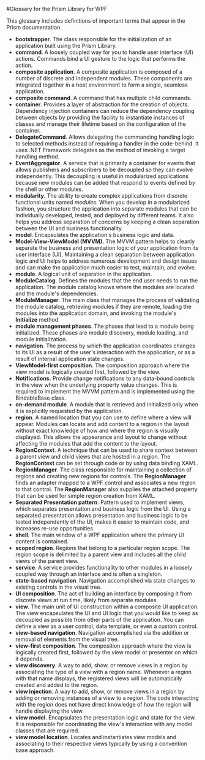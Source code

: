 #Glossary for the Prism Library for WPF 

This glossary includes definitions of important terms that appear in the Prism documentation.

-  **bootstrapper**. The class responsible for the initialization of an application built using the Prism Library.
-  **command**. A loosely coupled way for you to handle user interface (UI) actions. Commands bind a UI gesture to the logic that performs the action.
-  **composite application**. A composite application is composed of a number of discrete and independent modules. These components are integrated together in a host environment to form a single, seamless application.
-  **composite command**. A command that has multiple child commands.
-  **container**. Provides a layer of abstraction for the creation of objects. Dependency injection containers can reduce the dependency coupling between objects by providing the facility to instantiate instances of classes and manage their lifetime based on the configuration of the container.
-  **DelegateCommand**. Allows delegating the commanding handling logic to selected methods instead of requiring a handler in the code-behind. It uses .NET Framework delegates as the method of invoking a target handling method.
-  **EventAggregator**. A service that is primarily a container for events that allows publishers and subscribers to be decoupled so they can evolve independently. This decoupling is useful in modularized applications because new modules can be added that respond to events defined by the shell or other modules.
-  **modularity**. The ability to create complex applications from discrete functional units named *modules*. When you develop in a modularized fashion, you structure the application into separate modules that can be individually developed, tested, and deployed by different teams. It also helps you address separation of concerns by keeping a clean separation between the UI and business functionality.
-  **model**. Encapsulates the application's business logic and data.
-  **Model-View-ViewModel (MVVM).** The MVVM pattern helps to cleanly separate the business and presentation logic of your application from its user interface (UI). Maintaining a clean separation between application logic and UI helps to address numerous development and design issues and can make the application much easier to test, maintain, and evolve.
-  **module**. A logical unit of separation in the application.
-  **ModuleCatalog**. Defines the modules that the end user needs to run the application. The module catalog knows where the modules are located and the module's dependencies.
-  **ModuleManager**. The main class that manages the process of validating the module catalog, retrieving modules if they are remote, loading the modules into the application domain, and invoking the module's **Initialize** method.
-  **module management phases**. The phases that lead to a module being initialized. These phases are module discovery, module loading, and module initialization.
-  **navigation**. The process by which the application coordinates changes to its UI as a result of the user's interaction with the application, or as a result of internal application state changes.
-  **ViewModel-first composition**. The composition approach where the view model is logically created first, followed by the view.
-  **Notifications.** Provide change notifications to any data-bound controls in the view when the underlying property value changes. This is required to implement the MVVM pattern and is implemented using the BindableBase class.
-  **on-demand module**. A module that is retrieved and initialized only when it is explicitly requested by the application.
-  **region**. A named location that you can use to define where a view will appear. Modules can locate and add content to a region in the layout without exact knowledge of how and where the region is visually displayed. This allows the appearance and layout to change without affecting the modules that add the content to the layout.
-  **RegionContext**. A technique that can be used to share context between a parent view and child views that are hosted in a region. The **RegionContext** can be set through code or by using data binding XAML.
-  **RegionManager**. The class responsible for maintaining a collection of regions and creating new regions for controls. The **RegionManager** finds an adapter mapped to a WPF control and associates a new region to that control. The **RegionManager** also supplies the attached property that can be used for simple region creation from XAML.
-  **Separated Presentation pattern**. Pattern used to implement views, which separates presentation and business logic from the UI. Using a separated presentation allows presentation and business logic to be tested independently of the UI, makes it easier to maintain code, and increases re-use opportunities.
-  **shell**. The main window of a WPF application where the primary UI content is contained.
-  **scoped region**. Regions that belong to a particular region scope. The region scope is delimited by a parent view and includes all the child views of the parent view.
-  **service**. A service provides functionality to other modules in a loosely coupled way through an interface and is often a singleton.
-  **state-based navigation**. Navigation accomplished via state changes to existing controls in the visual tree.
-  **UI composition**. The act of building an interface by composing it from discrete views at run time, likely from separate modules.
-  **view**. The main unit of UI construction within a composite UI application. The view encapsulates the UI and UI logic that you would like to keep as decoupled as possible from other parts of the application. You can define a view as a user control, data template, or even a custom control.
-  **view-based navigation**. Navigation accomplished via the addition or removal of elements from the visual tree.
-  **view-first composition**. The composition approach where the view is logically created first, followed by the view model or presenter on which it depends.
-  **view discovery**. A way to add, show, or remove views in a region by associating the type of a view with a region name. Whenever a region with that name displays, the registered views will be automatically created and added to the region.
-  **view injection**. A way to add, show, or remove views in a region by adding or removing instances of a view to a region. The code interacting with the region does not have direct knowledge of how the region will handle displaying the view.
-  **view model**. Encapsulates the presentation logic and state for the view. It is responsible for coordinating the view's interaction with any model classes that are required.
-  **view model location**. Locates and instantiates view models and associating to their respective views typically by using a convention base approach.
